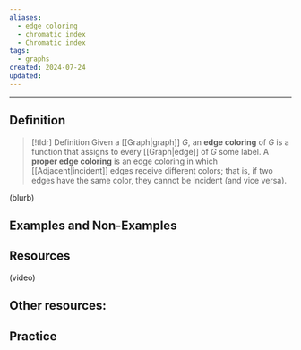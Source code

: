 ```yaml
---
aliases:
  - edge coloring
  - chromatic index
  - Chromatic index
tags:
  - graphs
created: 2024-07-24
updated:
---
```

---
## Definition 

> [!tldr] Definition
> Given a [[Graph|graph]] $G$, an **edge coloring** of $G$ is a function that assigns to every [[Graph|edge]] of $G$ some label. A **proper edge coloring** is an edge coloring in which [[Adjacent|incident]] edges receive different colors; that is, if two edges have the same color, they cannot be incident (and vice versa). 

(blurb)

## Examples and Non-Examples

## Resources 

(video)

Other resources: 
- 

## Practice 
